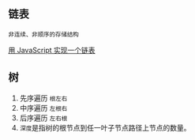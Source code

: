 ## 链表

`非连续、非顺序的存储结构`

[用 JavaScript 实现一个链表](https://chinese.freecodecamp.org/news/implementing-a-linked-list-in-javascript/)

## 树

1. 先序遍历 `根左右`
2. 中序遍历 `左根右`
3. 后序遍历 `左右根`
4. `深度`是指树的根节点到任一叶子节点路径上节点的数量。
